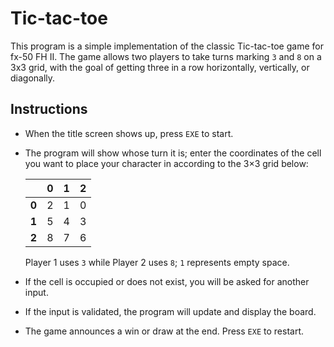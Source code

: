 # Tic-tac-toe

This program is a simple implementation of the classic Tic-tac-toe game for fx-50 FH II. The game allows two players to take turns marking `3` and `8` on a 3x3 grid, with the goal of getting three in a row horizontally, vertically, or diagonally.

## Instructions

- When the title screen shows up, press `EXE` to start.
- The program will show whose turn it is; enter the coordinates of the cell you want to place your character in according to the 3×3 grid below:
  
  |       | 0 | 1 | 2 |
  |-------|---|---|---|
  | **0** | 2 | 1 | 0 |
  | **1** | 5 | 4 | 3 |
  | **2** | 8 | 7 | 6 |
  
  Player 1 uses `3` while Player 2 uses `8`; `1` represents empty space.

- If the cell is occupied or does not exist, you will be asked for another input.
- If the input is validated, the program will update and display the board.
- The game announces a win or draw at the end.  Press `EXE` to restart.
